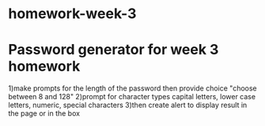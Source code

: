 # homework-week-3
# Password generator for week 3 homework

1)make prompts for the length of the password
then provide choice "choose between 8 and 128" 
2)prompt for character types capital letters, lower case letters, numeric, special characters
3)then create alert to display result in the page or in the box




